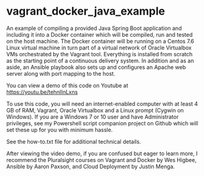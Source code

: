 # vagrant_docker_java_example
An example of compiling a provided Java Spring Boot application and including it into a Docker container which will be compiled, run and tested on the host machine. The Docker container will be running on a Centos 7.6 Linux virtual machine in turn part of a virtual network of Oracle Virtualbox VMs orchestrated by the Vagrant tool. Everything is installed from scratch as the starting point of a continuous delivery system. In addition and as an aside, an Ansible playbook also sets up and configures an Apache web server along with port mapping to the host.

You can view a demo of this code on Youtube at https://youtu.be/tehnIInLxns

To use this code, you will need an internet-enabled computer with at least 4 GB of RAM, Vagrant, Oracle Virtualbox and a Linux prompt (Cygwin on Windows). If you are a Windows 7 or 10 user and have Administrator privileges, see my Powershell script companion project on Github which will set these up for you with minimum hassle.

See the how-to.txt file for additional technical details.

After viewing the video demo, if you are confused but eager to learn more, I recommend the Pluralsight courses on Vagrant and Docker by Wes Higbee, Ansible by Aaron Paxson, and Cloud Deployment by Justin Menga.
